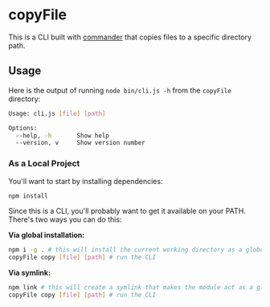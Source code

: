 # copyFile

This is a CLI built with [commander](https://www.npmjs.com/package/commander) that copies files to a specific directory path.

## Usage

Here is the output of running `node bin/cli.js -h` from the `copyFile` directory:

```bash
Usage: cli.js [file] [path]

Options:
  --help, -h       Show help                                           [boolean]
  --version, v     Show version number                                 [boolean]
```

### As a Local Project

You'll want to start by installing dependencies:

```bash
npm install
```

Since this is a CLI, you'll probably want to get it available on your PATH. There's two ways you can do this:

**Via global installation:**

```bash
npm i -g . # this will install the current working directory as a global module. you will want to do npm uninstall -g . to uninstall it.
copyFile copy [file] [path] # run the CLI
```

**Via symlink:**

```bash
npm link # this will create a symlink that makes the module act as a global module. npm unlink to remove this.
copyFile copy [file] [path] # run the CLI
```
